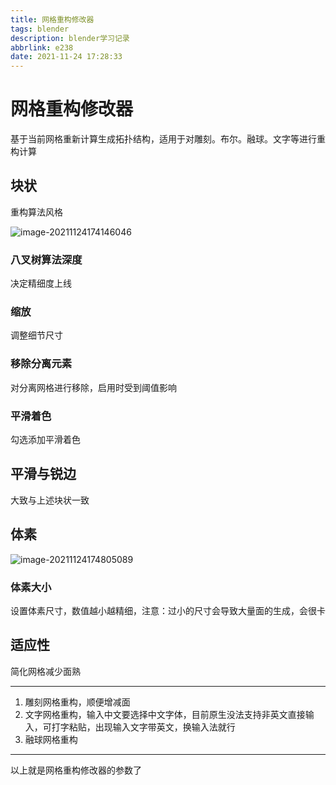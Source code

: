 ```yaml
---
title: 网格重构修改器
tags: blender
description: blender学习记录
abbrlink: e238
date: 2021-11-24 17:28:33
---
```


# 网格重构修改器

基于当前网格重新计算生成拓扑结构，适用于对雕刻。布尔。融球。文字等进行重构计算

## 块状

重构算法风格

![image-20211124174146046](https://cdn.jsdelivr.net/gh/lafew/picgo_xyz@main//img/image-20211124174146046.png)

### 八叉树算法深度

决定精细度上线

### 缩放

调整细节尺寸

### 移除分离元素

对分离网格进行移除，启用时受到阈值影响

### 平滑着色

勾选添加平滑着色

## 平滑与锐边

大致与上述块状一致

## 体素

![image-20211124174805089](https://cdn.jsdelivr.net/gh/lafew/picgo_xyz@main//img/image-20211124174805089.png)

### 体素大小

设置体素尺寸，数值越小越精细，注意：过小的尺寸会导致大量面的生成，会很卡

## 适应性

简化网格减少面熟

---

1. 雕刻网格重构，顺便增减面
2. 文字网格重构，输入中文要选择中文字体，目前原生没法支持非英文直接输入，可打字粘贴，出现输入文字带英文，换输入法就行
3. 融球网格重构

---

以上就是网格重构修改器的参数了
